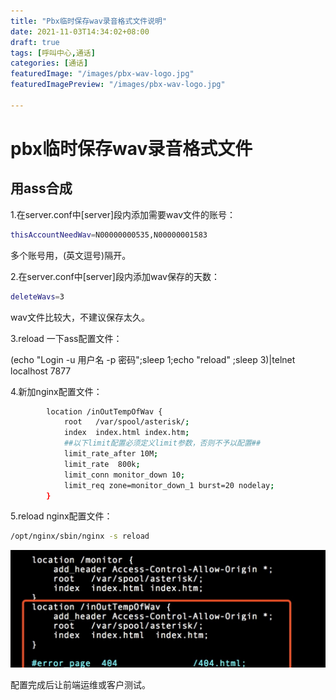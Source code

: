 ```yaml
---
title: "Pbx临时保存wav录音格式文件说明"
date: 2021-11-03T14:34:02+08:00
draft: true
tags: [呼叫中心,通话]
categories: [通话]
featuredImage: "/images/pbx-wav-logo.jpg"
featuredImagePreview: "/images/pbx-wav-logo.jpg"

---
```


# pbx临时保存wav录音格式文件

## 用ass合成

1.在server.conf中[server]段内添加需要wav文件的账号：

```bash
thisAccountNeedWav=N00000000535,N00000001583
```

多个账号用，(英文逗号)隔开。

2.在server.conf中[server]段内添加wav保存的天数：

```bash
deleteWavs=3 
```

  wav文件比较大，不建议保存太久。

3.reload 一下ass配置文件：

(echo "Login -u 用户名 -p 密码";sleep 1;echo "reload" ;sleep 3)|telnet localhost 7877  

4.新加nginx配置文件：

```bash
		location /inOutTempOfWav {
            root   /var/spool/asterisk/;
            index  index.html index.htm;
            ##以下limit配置必须定义limit参数，否则不予以配置##
            limit_rate_after 10M;
            limit_rate  800k;
            limit_conn monitor_down 10;
            limit_req zone=monitor_down_1 burst=20 nodelay;
        }
```

5.reload nginx配置文件：

```bash
/opt/nginx/sbin/nginx -s reload
```

![image-20201125114849804](/images/pbx-wav-01.png)



配置完成后让前端运维或客户测试。



